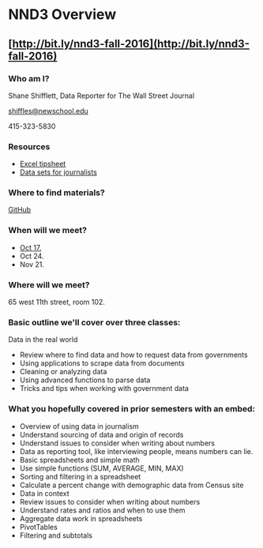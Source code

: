 # NND3 Overview

## [http://bit.ly/nnd3-fall-2016](http://bit.ly/nnd3-fall-2016)

### Who am I?

Shane Shifflett, Data Reporter for The Wall Street Journal

shiffles@newschool.edu

415-323-5830

### Resources

* [Excel tipsheet](https://drive.google.com/file/d/0B0F8GZ4RI4ZDUHpzYzUtR3dIUjA/view?usp=sharing)
* [Data sets for journalists](http://cjlab.stanford.edu/2015/09/30/lab-launch-and-data-sets/)

### Where to find materials?

[GitHub](https://github.com/CoulterJones/New-School/tree/master/news-narrative-design/level-three)

### When will we meet?

* [Oct 17.](https://github.com/CoulterJones/New-School/blob/master/news-narrative-design/level-three/measuring-inequality-census.md)
* Oct 24.
* Nov 21.

### Where will we meet?

65 west 11th street, room 102.

### Basic outline we'll cover over three classes:

Data in the real world
* Review where to find data and how to request data from governments
* Using applications to scrape data from documents
* Cleaning or analyzing data
* Using advanced functions to parse data
* Tricks and tips when working with government data 

### What you hopefully covered in prior semesters with an embed:

* Overview of using data in journalism
* Understand sourcing of data and origin of records	
* Understand issues to consider when writing about numbers
* Data as reporting tool, like interviewing people, means numbers can lie.
* Basic spreadsheets and simple math
* Use simple functions (SUM, AVERAGE, MIN, MAX)
* Sorting and filtering in a spreadsheet
* Calculate a percent change with demographic data from Census site 
* Data in context
* Review issues to consider when writing about numbers
* Understand rates and ratios and when to use them
* Aggregate data work in spreadsheets
* PivotTables
* Filtering and subtotals
